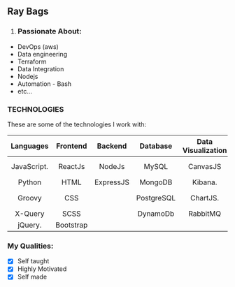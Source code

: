 ## Ray Bags

1. ### Passionate About:
  - DevOps (aws)
  - Data engineering
  - Terraform
  - Data Integration
  - Nodejs
  - Automation - Bash
  - etc...

### TECHNOLOGIES
  These are some of the technologies I work with:

| Languages              | Frontend      | Backend       | Database       | Data Visualization | (BaaS) && Bssd  | Testing     | Other           |
| :---:                  |  :---:        |  :---:        | :---:          | :---:            |  :---:          | :---:         | :---:         |
| JavaScript.            | ReactJs       | NodeJs        | MySQL         | CanvasJS          | Amazone (AWS)   |  Jest         | Linux         |
| Python                 | HTML          | ExpressJS     | MongoDB       |  Kibana.          | Kubernetes      |               | Git           |
| Groovy                 | CSS           |               | PostgreSQL    | ChartJS.          | Bash            |               | Visual Studios |
| X-Query                | SCSS          |               | DynamoDb     |  RabbitMQ          |                 |               | Postman        |
| jQuery.                | Bootstrap     |               |                                   |                 | Heroku        | | Jenkins        |     



### My Qualities:

 - [x]  Self taught
 - [x]  Highly Motivated
 - [x]  Self made
